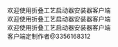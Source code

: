 <meta http-equiv="Content-Type" content="text/html; charset=utf-8">
欢迎使用折叠工艺启动器安装器客户端<br/>
欢迎使用折叠工艺启动器安装器客户端<br/>
欢迎使用折叠工艺启动器安装器客户端<br/>
客户端定制作者@3356168312
